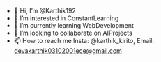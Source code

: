 - 👋 Hi, I’m @Karthik192
- 👀 I’m interested in ConstantLearning
- 🌱 I’m currently learning WebDevelopment
- 💞️ I’m looking to collaborate on AIProjects
- 📫 How to reach me Insta: @karthik_kirito, Email: devakarthik03102001ece@gmail.com

<!---
Karthik192/Karthik192 is a ✨ special ✨ repository because its `README.md` (this file) appears on your GitHub profile.
You can click the Preview link to take a look at your changes.
--->
